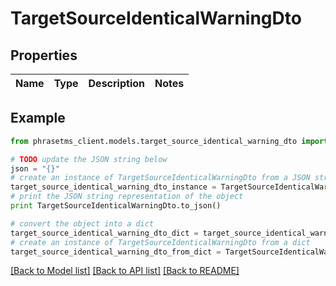 # TargetSourceIdenticalWarningDto

## Properties

| Name | Type | Description | Notes |
| ---- | ---- | ----------- | ----- |

## Example

```python
from phrasetms_client.models.target_source_identical_warning_dto import TargetSourceIdenticalWarningDto

# TODO update the JSON string below
json = "{}"
# create an instance of TargetSourceIdenticalWarningDto from a JSON string
target_source_identical_warning_dto_instance = TargetSourceIdenticalWarningDto.from_json(json)
# print the JSON string representation of the object
print TargetSourceIdenticalWarningDto.to_json()

# convert the object into a dict
target_source_identical_warning_dto_dict = target_source_identical_warning_dto_instance.to_dict()
# create an instance of TargetSourceIdenticalWarningDto from a dict
target_source_identical_warning_dto_from_dict = TargetSourceIdenticalWarningDto.from_dict(target_source_identical_warning_dto_dict)
```

[[Back to Model list]](../README.md#documentation-for-models) [[Back to API list]](../README.md#documentation-for-api-endpoints) [[Back to README]](../README.md)
